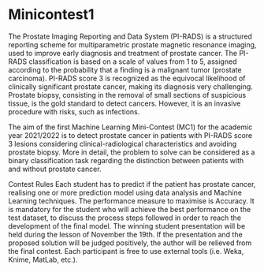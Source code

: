 # Minicontest1

The Prostate Imaging Reporting and Data System (PI-RADS) is a structured reporting scheme for multiparametric prostate magnetic resonance imaging, used to improve early diagnosis and treatment of prostate cancer. The PI-RADS classification is based on a scale of values from 1 to 5, assigned according to the probability that a finding is a malignant tumor (prostate carcinoma). PI-RADS score 3 is recognized as the equivocal likelihood of clinically significant prostate cancer, making its diagnosis very challenging. Prostate biopsy, consisting in the removal of small sections of suspicious tissue, is the gold standard to detect cancers. However, it is an invasive procedure with risks, such as infections.



The aim of the first Machine Learning Mini-Contest (MC1) for the academic year 2021/2022 is to detect prostate cancer in patients with PI-RADS score 3 lesions considering clinical-radiological characteristics and avoiding prostate biopsy. More in detail, the problem to solve can be considered as a binary classification task regarding the distinction between patients with and without prostate cancer.

Contest Rules
Each student has to predict if the patient has prostate cancer, realising one or more prediction model using data analysis and Machine Learning techniques. The performance measure to maximise is Accuracy. It is mandatory for the student who will achieve the best performance on the test dataset, to discuss the process steps followed in order to reach the development of the final model. The winning student presentation will be held during the lesson of November the 19th.
If the presentation and the proposed solution will be judged positively, the author will be relieved from the final contest.
Each participant is free to use external tools (i.e. Weka, Knime, MatLab, etc.).
